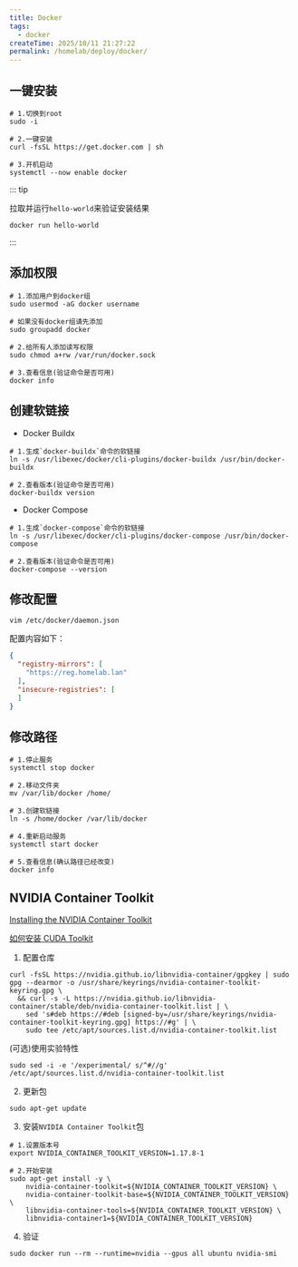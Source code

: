```yaml
---
title: Docker
tags:
  - docker
createTime: 2025/10/11 21:27:22
permalink: /homelab/deploy/docker/
---
```


## 一键安装

```shell
# 1.切换到root
sudo -i

# 2.一键安装
curl -fsSL https://get.docker.com | sh

# 3.开机启动
systemctl --now enable docker
```

::: tip

拉取并运行`hello-world`来验证安装结果

```shell
docker run hello-world
```

:::

## 添加权限

```shell
# 1.添加用户到docker组
sudo usermod -aG docker username

# 如果没有docker组请先添加
sudo groupadd docker

# 2.给所有人添加读写权限
sudo chmod a+rw /var/run/docker.sock

# 3.查看信息(验证命令是否可用)
docker info
```

## 创建软链接

- Docker Buildx

```shell
# 1.生成`docker-buildx`命令的软链接
ln -s /usr/libexec/docker/cli-plugins/docker-buildx /usr/bin/docker-buildx

# 2.查看版本(验证命令是否可用)
docker-buildx version
```

- Docker Compose

```shell
# 1.生成`docker-compose`命令的软链接
ln -s /usr/libexec/docker/cli-plugins/docker-compose /usr/bin/docker-compose

# 2.查看版本(验证命令是否可用)
docker-compose --version
```

## 修改配置

```shell
vim /etc/docker/daemon.json
```

配置内容如下：

```json
{
  "registry-mirrors": [
    "https://reg.homelab.lan"
  ],
  "insecure-registries": [
  ]
}
```

## 修改路径

```shell
# 1.停止服务
systemctl stop docker

# 2.移动文件夹
mv /var/lib/docker /home/

# 3.创建软链接
ln -s /home/docker /var/lib/docker

# 4.重新启动服务
systemctl start docker

# 5.查看信息(确认路径已经改变)
docker info
```

## NVIDIA Container Toolkit

[Installing the NVIDIA Container Toolkit](https://docs.nvidia.com/datacenter/cloud-native/container-toolkit/latest/install-guide.html)

[如何安装 CUDA Toolkit](cuda.md)

1. 配置仓库

```shell
curl -fsSL https://nvidia.github.io/libnvidia-container/gpgkey | sudo gpg --dearmor -o /usr/share/keyrings/nvidia-container-toolkit-keyring.gpg \
  && curl -s -L https://nvidia.github.io/libnvidia-container/stable/deb/nvidia-container-toolkit.list | \
    sed 's#deb https://#deb [signed-by=/usr/share/keyrings/nvidia-container-toolkit-keyring.gpg] https://#g' | \
    sudo tee /etc/apt/sources.list.d/nvidia-container-toolkit.list
```

(可选)使用实验特性

```shell
sudo sed -i -e '/experimental/ s/^#//g' /etc/apt/sources.list.d/nvidia-container-toolkit.list
```

2. 更新包

```shell
sudo apt-get update
```

3. 安装`NVIDIA Container Toolkit`包

```shell
# 1.设置版本号
export NVIDIA_CONTAINER_TOOLKIT_VERSION=1.17.8-1

# 2.开始安装
sudo apt-get install -y \
    nvidia-container-toolkit=${NVIDIA_CONTAINER_TOOLKIT_VERSION} \
    nvidia-container-toolkit-base=${NVIDIA_CONTAINER_TOOLKIT_VERSION} \
    libnvidia-container-tools=${NVIDIA_CONTAINER_TOOLKIT_VERSION} \
    libnvidia-container1=${NVIDIA_CONTAINER_TOOLKIT_VERSION}
```

4. 验证

```shell
sudo docker run --rm --runtime=nvidia --gpus all ubuntu nvidia-smi
```
